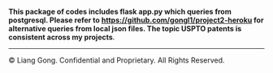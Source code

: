 **This package of codes includes flask app.py which queries from postgresql. Please refer to https://github.com/gongl1/project2-heroku for alternative queries from local json files. The topic USPTO patents is consistent across my projects**.

- - -

© Liang Gong. Confidential and Proprietary. All Rights Reserved.
